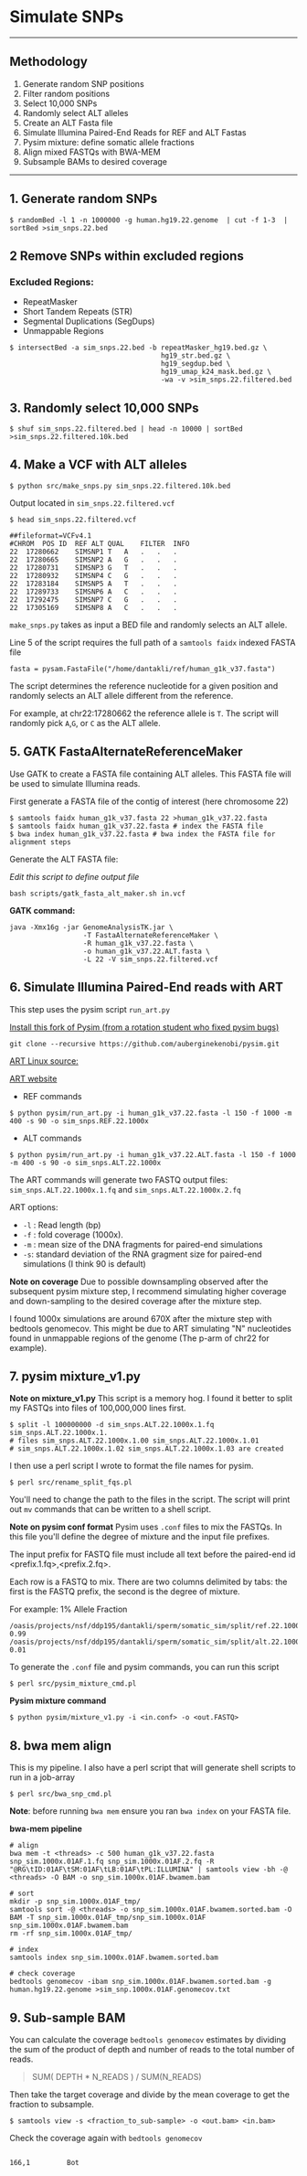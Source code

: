 # Simulate SNPs

---

## Methodology
1. Generate random SNP positions
2. Filter random positions
3. Select 10,000 SNPs
4. Randomly select ALT alleles
5. Create an ALT Fasta file
6. Simulate Illumina Paired-End Reads for REF and ALT Fastas
7. Pysim mixture: define somatic allele fractions
8. Align mixed FASTQs with BWA-MEM 
9. Subsample BAMs to desired coverage

---


## 1. Generate random SNPs

```
$ randomBed -l 1 -n 1000000 -g human.hg19.22.genome  | cut -f 1-3  | sortBed >sim_snps.22.bed
```

## 2 Remove SNPs within excluded regions

### Excluded Regions:

* RepeatMasker 
* Short Tandem Repeats (STR)
* Segmental Duplications (SegDups)
* Unmappable Regions

```
$ intersectBed -a sim_snps.22.bed -b repeatMasker_hg19.bed.gz \
                                     hg19_str.bed.gz \
                                     hg19_segdup.bed \
                                     hg19_umap_k24_mask.bed.gz \
                                     -wa -v >sim_snps.22.filtered.bed
```

## 3. Randomly select 10,000 SNPs

```
$ shuf sim_snps.22.filtered.bed | head -n 10000 | sortBed >sim_snps.22.filtered.10k.bed
```

## 4. Make a VCF with ALT alleles

```
$ python src/make_snps.py sim_snps.22.filtered.10k.bed
```

Output located in `sim_snps.22.filtered.vcf`

```
$ head sim_snps.22.filtered.vcf 

##fileformat=VCFv4.1
#CHROM	POS	ID	REF	ALT	QUAL	FILTER	INFO
22	17280662	SIMSNP1	T	A	.	.	.
22	17280665	SIMSNP2	A	G	.	.	.
22	17280731	SIMSNP3	G	T	.	.	.
22	17280932	SIMSNP4	C	G	.	.	.
22	17283184	SIMSNP5	A	T	.	.	.
22	17289733	SIMSNP6	A	C	.	.	.
22	17292475	SIMSNP7	C	G	.	.	.
22	17305169	SIMSNP8	A	C	.	.	.
```

`make_snps.py` takes as input a BED file and randomly selects an ALT allele. 

Line 5 of the script requires the full path of a `samtools faidx` indexed FASTA file 
```
fasta = pysam.FastaFile("/home/dantakli/ref/human_g1k_v37.fasta")
```
The script determines the reference nucleotide for a given position and randomly selects an ALT allele different from the reference. 

For example, at chr22:17280662 the reference allele is `T`. The script will randomly pick `A`,`G`, or `C` as the ALT allele.

## 5. GATK FastaAlternateReferenceMaker

Use GATK to create a FASTA file containing ALT alleles. This FASTA file will be used to simulate Illumina reads.

First generate a FASTA file of the contig of interest (here chromosome 22)

```
$ samtools faidx human_g1k_v37.fasta 22 >human_g1k_v37.22.fasta
$ samtools faidx human_g1k_v37.22.fasta # index the FASTA file
$ bwa index human_g1k_v37.22.fasta # bwa index the FASTA file for alignment steps
```

Generate the ALT FASTA file:

*Edit this script to define output file* 

```
bash scripts/gatk_fasta_alt_maker.sh in.vcf
```

**GATK command:**

```
java -Xmx16g -jar GenomeAnalysisTK.jar \
                  -T FastaAlternateReferenceMaker \
                  -R human_g1k_v37.22.fasta \
                  -o human_g1k_v37.22.ALT.fasta \
                  -L 22 -V sim_snps.22.filtered.vcf
```

## 6. Simulate Illumina Paired-End reads with ART 

This step uses the pysim script `run_art.py`

[Install this fork of Pysim (from a rotation student who fixed pysim bugs)](https://github.com/auberginekenobi/pysim)

```
git clone --recursive https://github.com/auberginekenobi/pysim.git
```

[ART Linux source:](https://www.niehs.nih.gov/research/resources/assets/docs/artsrcmountrainier2016.06.05linux.tgz)

[ART website](https://www.niehs.nih.gov/research/resources/software/biostatistics/art/index.cfm)
  
* REF commands

```
$ python pysim/run_art.py -i human_g1k_v37.22.fasta -l 150 -f 1000 -m 400 -s 90 -o sim_snps.REF.22.1000x
```

* ALT commands

```
$ python pysim/run_art.py -i human_g1k_v37.22.ALT.fasta -l 150 -f 1000 -m 400 -s 90 -o sim_snps.ALT.22.1000x
```

The ART commands will generate two FASTQ output files: `sim_snps.ALT.22.1000x.1.fq` and `sim_snps.ALT.22.1000x.2.fq`

ART options:

* `-l` : Read length (bp)
* `-f` : fold coverage (1000x). 
* `-m` : mean size of the DNA fragments for paired-end simulations
* `-s`: standard deviation of the RNA gragment size for paired-end simulations (I think 90 is default)

**Note on coverage**
Due to possible downsampling observed after the subsequent pysim mixture step, I recommend simulating higher coverage and down-sampling to the desired coverage after the mixture step. 

I found 1000x simulations are around 670X after the mixture step with bedtools genomecov. This might be due to ART simulating "N" nucleotides found in unmappable regions of the genome (The p-arm of chr22 for example). 

## 7. pysim mixture_v1.py

**Note on mixture_v1.py**
This script is a memory hog. I found it better to split my FASTQs into files of 100,000,000 lines first. 

```
$ split -l 100000000 -d sim_snps.ALT.22.1000x.1.fq sim_snps.ALT.22.1000x.1.
# files sim_snps.ALT.22.1000x.1.00 sim_snps.ALT.22.1000x.1.01 
# sim_snps.ALT.22.1000x.1.02 sim_snps.ALT.22.1000x.1.03 are created
```
I then use a perl script I wrote to format the file names for pysim.

```
$ perl src/rename_split_fqs.pl
```

You'll need to change the path to the files in the script. The script will print out `mv` commands that can be written to a shell script.

**Note on pysim conf format**
Pysim uses `.conf` files to mix the FASTQs. In this file you'll define the degree of mixture and the input file prefixes.

The input prefix for FASTQ file must include all text before the paired-end id <prefix.1.fq>,<prefix.2.fq>. 

Each row is a FASTQ to mix. There are two columns delimited by tabs: the first is the FASTQ prefix, the second is the degree of mixture. 

For example: 1% Allele Fraction
```
/oasis/projects/nsf/ddp195/dantakli/sperm/somatic_sim/split/ref.22.1000x.00.    0.99
/oasis/projects/nsf/ddp195/dantakli/sperm/somatic_sim/split/alt.22.1000x.00.    0.01
```

To generate the `.conf` file and pysim commands, you can run this script

```
$ perl src/pysim_mixture_cmd.pl
```

**Pysim mixture command**

```
$ python pysim/mixture_v1.py -i <in.conf> -o <out.FASTQ>
```

## 8. bwa mem align

This is my pipeline. I also have a perl script that will generate shell scripts to run in a job-array
```
$ perl src/bwa_snp_cmd.pl
```

**Note**: before running `bwa mem` ensure you ran `bwa index` on your FASTA file.

**bwa-mem pipeline**
```
# align 
bwa mem -t <threads> -c 500 human_g1k_v37.22.fasta snp_sim.1000x.01AF.1.fq snp_sim.1000x.01AF.2.fq -R "@RG\tID:01AF\tSM:01AF\tLB:01AF\tPL:ILLUMINA" | samtools view -bh -@ <threads> -O BAM -o snp_sim.1000x.01AF.bwamem.bam

# sort
mkdir -p snp_sim.1000x.01AF_tmp/
samtools sort -@ <threads> -o snp_sim.1000x.01AF.bwamem.sorted.bam -O BAM -T snp_sim.1000x.01AF_tmp/snp_sim.1000x.01AF snp_sim.1000x.01AF.bwamem.bam
rm -rf snp_sim.1000x.01AF_tmp/

# index
samtools index snp_sim.1000x.01AF.bwamem.sorted.bam

# check coverage
bedtools genomecov -ibam snp_sim.1000x.01AF.bwamem.sorted.bam -g human.hg19.22.genome >sim_snp.1000x.01AF.genomecov.txt
```


## 9. Sub-sample BAM

You can calculate the coverage `bedtools genomecov` estimates by dividing the sum of the product of depth and number of reads to the total number of reads. 

> SUM( DEPTH * N_READS ) / SUM(N_READS)

Then take the target coverage and divide by the mean coverage to get the fraction to subsample.

```
$ samtools view -s <fraction_to_sub-sample> -o <out.bam> <in.bam> 
```

Check the coverage again with `bedtools genomecov`

                                                                                     166,1         Bot
